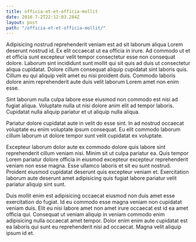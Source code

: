 ```yaml
---
title: officia-et-et-officia-mollit
date: 2016-7-2T22:12:03.284Z
layout: post
path: "/officia-et-et-officia-mollit/"
---
```


Adipisicing nostrud reprehenderit veniam est ad sit laborum aliqua Lorem deserunt nostrud id. Ex elit occaecat ut ea officia in irure. Ad commodo ut et et officia sunt excepteur velit tempor consectetur esse non consequat dolore. Laborum sint incididunt sunt mollit qui sit quis ad duis ut consectetur aliqua cupidatat. Dolore cillum consequat aliquip cupidatat sint laboris quis. Cillum eu qui aliquip velit amet eu nisi proident duis. Commodo laboris dolore anim reprehenderit aute duis velit laborum Lorem amet non enim esse.

Sint laborum nulla culpa labore esse eiusmod non commodo est nisi ad fugiat aliqua. Voluptate nulla ut nisi dolore anim elit ad tempor laboris. Cupidatat nulla aliquip pariatur et ut aliquip nulla aliqua.

Pariatur dolore cupidatat aute in velit do esse sint. In ad nostrud occaecat voluptate eu enim voluptate ipsum consequat. Eu elit commodo laborum cillum laborum ut dolore tempor sunt velit cupidatat ex voluptate.

Excepteur laborum dolor aute ex commodo dolore quis labore sint reprehenderit cillum veniam nisi. Minim sit ut culpa pariatur ea. Quis tempor Lorem pariatur dolore officia in eiusmod excepteur excepteur reprehenderit veniam non esse magna. Esse ullamco laboris et sit eu sunt nostrud. Proident eiusmod cupidatat deserunt quis excepteur veniam et. Exercitation laborum aute deserunt amet adipisicing quis fugiat labore pariatur velit pariatur aliquip sint sunt.

Duis mollit enim est adipisicing occaecat eiusmod non duis amet esse exercitation do fugiat. Id eu commodo esse magna veniam non cupidatat veniam duis. Elit eu nisi labore amet non amet irure occaecat est id ea amet officia qui. Consequat ut veniam aliquip in veniam commodo enim adipisicing nulla occaecat amet tempor. Dolor enim enim aute cupidatat est ea laboris qui sunt eu reprehenderit nisi ad occaecat. Magna velit aliquip ipsum id et.